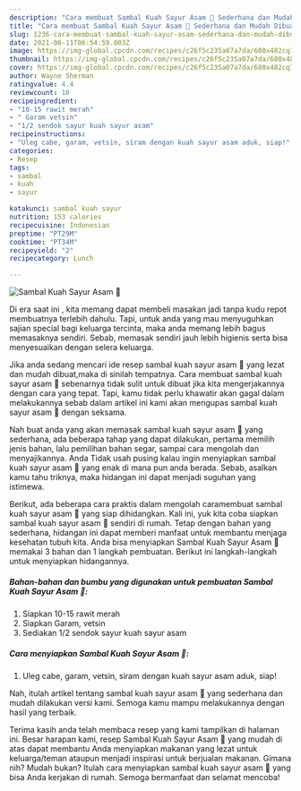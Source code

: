 ```yaml
---
description: "Cara membuat Sambal Kuah Sayur Asam 🥵 Sederhana dan Mudah Dibuat"
title: "Cara membuat Sambal Kuah Sayur Asam 🥵 Sederhana dan Mudah Dibuat"
slug: 1236-cara-membuat-sambal-kuah-sayur-asam-sederhana-dan-mudah-dibuat
date: 2021-06-11T06:54:59.003Z
image: https://img-global.cpcdn.com/recipes/c26f5c235a07a7da/680x482cq70/sambal-kuah-sayur-asam-🥵-foto-resep-utama.jpg
thumbnail: https://img-global.cpcdn.com/recipes/c26f5c235a07a7da/680x482cq70/sambal-kuah-sayur-asam-🥵-foto-resep-utama.jpg
cover: https://img-global.cpcdn.com/recipes/c26f5c235a07a7da/680x482cq70/sambal-kuah-sayur-asam-🥵-foto-resep-utama.jpg
author: Wayne Sherman
ratingvalue: 4.4
reviewcount: 10
recipeingredient:
- "10-15 rawit merah"
- " Garam vetsin"
- "1/2 sendok sayur kuah sayur asam"
recipeinstructions:
- "Uleg cabe, garam, vetsin, siram dengan kuah sayur asam aduk, siap!"
categories:
- Resep
tags:
- sambal
- kuah
- sayur

katakunci: sambal kuah sayur 
nutrition: 153 calories
recipecuisine: Indonesian
preptime: "PT29M"
cooktime: "PT34M"
recipeyield: "2"
recipecategory: Lunch

---
```



![Sambal Kuah Sayur Asam 🥵](https://img-global.cpcdn.com/recipes/c26f5c235a07a7da/680x482cq70/sambal-kuah-sayur-asam-🥵-foto-resep-utama.jpg)

Di era  saat ini , kita memang dapat membeli masakan jadi tanpa kudu repot membuatnya terlebih dahulu. Tapi, untuk anda yang mau menyuguhkan sajian special bagi keluarga tercinta, maka anda memang lebih bagus memasaknya sendiri. Sebab, memasak sendiri jauh lebih higienis serta bisa menyesuaikan dengan selera keluarga.

Jika anda sedang mencari ide resep sambal kuah sayur asam 🥵 yang lezat dan mudah dibuat,maka di sinilah tempatnya. Cara membuat sambal kuah sayur asam 🥵  sebenarnya tidak sulit untuk dibuat jika kita mengerjakannya dengan cara yang tepat. Tapi, kamu tidak perlu khawatir akan gagal dalam melakukannya 
sebab dalam artikel ini kami akan mengupas sambal kuah sayur asam 🥵 dengan seksama.  



Nah buat anda yang akan memasak sambal kuah sayur asam 🥵 yang sederhana, ada beberapa tahap yang dapat dilakukan, pertama memilih jenis bahan, lalu pemilihan bahan segar, sampai cara mengolah dan menyajikannya. Anda Tidak usah pusing kalau ingin menyiapkan sambal kuah sayur asam 🥵 yang enak di mana pun anda berada. Sebab, asalkan kamu  tahu triknya, maka hidangan ini dapat menjadi suguhan yang istimewa.

Berikut, ada beberapa cara praktis  dalam mengolah caramembuat sambal kuah sayur asam 🥵 yang siap dihidangkan. Kali ini, yuk kita coba siapkan sambal kuah sayur asam 🥵 sendiri di rumah. Tetap dengan bahan yang sederhana, hidangan ini dapat memberi manfaat untuk membantu menjaga kesehatan tubuh kita. Anda bisa menyiapkan Sambal Kuah Sayur Asam 🥵 memakai 3 bahan dan 1 langkah pembuatan. Berikut ini langkah-langkah untuk menyiapkan hidangannya.

<!--inarticleads1-->

##### Bahan-bahan dan bumbu yang digunakan untuk pembuatan Sambal Kuah Sayur Asam 🥵:

1. Siapkan 10-15 rawit merah
1. Siapkan  Garam, vetsin
1. Sediakan 1/2 sendok sayur kuah sayur asam




<!--inarticleads2-->

##### Cara menyiapkan Sambal Kuah Sayur Asam 🥵:

1. Uleg cabe, garam, vetsin, siram dengan kuah sayur asam aduk, siap!




Nah, itulah artikel tentang  sambal kuah sayur asam 🥵  yang sederhana dan mudah dilakukan versi kami. Semoga kamu mampu melakukannya dengan hasil yang terbaik. 

Terima kasih anda telah membaca resep yang kami tampilkan di halaman ini. Besar harapan kami, resep  Sambal Kuah Sayur Asam 🥵 yang mudah di atas dapat membantu Anda menyiapkan makanan yang lezat untuk keluarga/teman ataupun menjadi inspirasi untuk berjualan makanan. Gimana nih? Mudah bukan? Itulah cara menyiapkan sambal kuah sayur asam 🥵 yang bisa Anda kerjakan di rumah. Semoga bermanfaat dan selamat mencoba!

